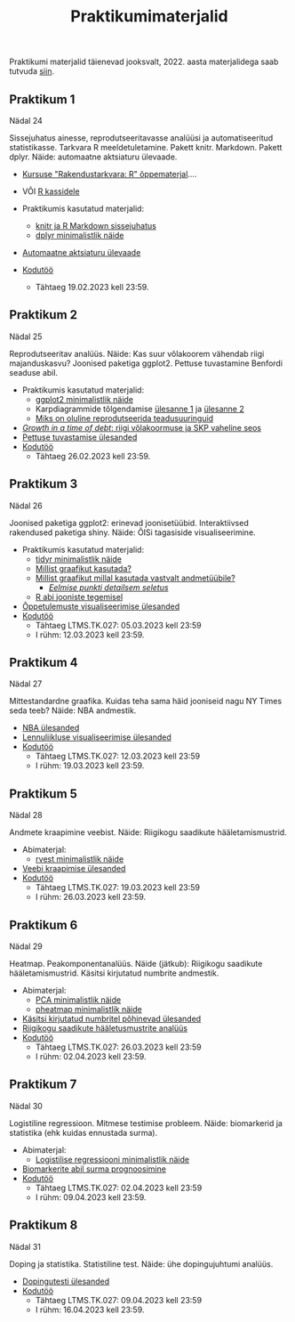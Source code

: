 ﻿---
layout: page
title: Praktikumimaterjalid
---

Praktikumi materjalid täienevad jooksvalt, 2022. aasta materjalidega saab tutvuda [siin](../../2022/praktikumid/).

## Praktikum 1

Nädal 24

Sissejuhatus ainesse, reprodutseeritavasse analüüsi ja automatiseeritud statistikasse. Tarkvara R meeldetuletamine. 
Pakett knitr. Markdown. Pakett dplyr. Näide: automaatne aktsiaturu ülevaade. 

* [Kursuse "Rakendustarkvara: R" õppematerjal](https://rkursus.github.io/2021/)....
* VÕI [R kassidele](https://rforcats.net/)

* Praktikumis kasutatud materjalid:
    <!-- * [Slaidid](../pr1_esitlus.pdf) (korralduslik info) -->
    <!-- * Sisenege [Socrative](https://b.socrative.com/login/student/) keskkonda -->
    * [knitr ja R Markdown sissejuhatus](../praktikum1_knitr)
    * [dplyr minimalistlik näide](../praktikum1_dplyr)
* [Automaatne aktsiaturu ülevaade](../praktikum1_aktsiad)
* [Kodutöö](../praktikum1_kodutoo)
    * Tähtaeg 19.02.2023 kell 23:59.


## Praktikum 2

Nädal 25

Reprodutseeritav analüüs. Näide: Kas suur võlakoorem vähendab riigi majanduskasvu? Joonised paketiga ggplot2.
Pettuse tuvastamine Benfordi seaduse abil.

* Praktikumis kasutatud materjalid:
    * [ggplot2 minimalistlik näide](../praktikum2_ggplot2)
    * Karpdiagrammide tõlgendamise [ülesanne 1](../slides/praktikum2_boxplot_quiz1.pdf) ja [ülesanne 2](../slides/praktikum2_boxplot_quiz2.pdf)
	* [Miks on oluline reprodutseerida teadusuuringuid](https://www.ted.com/talks/ben_goldacre_what_doctors_don_t_know_about_the_drugs_they_prescribe)
* [*Growth in a time of debt*: riigi võlakoormuse ja SKP vaheline seos](../praktikum2_riigivolg)
* [Pettuse tuvastamise ülesanded](../praktikum2_pettus)
* [Kodutöö](../praktikum2_kodutoo)
    * Tähtaeg 26.02.2023 kell 23:59.

## Praktikum 3

Nädal 26

Joonised paketiga ggplot2: erinevad joonisetüübid. Interaktiivsed rakendused paketiga shiny. Näide: ÕISi tagasiside visualiseerimine. 

* Praktikumis kasutatud materjalid:
    * [tidyr minimalistlik näide](../praktikum3_tidyr)
    <!-- * [graafikute tajumise ülesanne](../praktikum3_quiz2) ja [jaotuste ära arvamise ülesanne](../praktikum3_quiz1) -->
	* [Millist graafikut kasutada?](https://www.youtube.com/watch?v=6lm4wJ1qm0w)
	* [Millist graafikut millal kasutada vastvalt andmetüübile?](https://raw.githubusercontent.com/ft-interactive/chart-doctor/master/visual-vocabulary/poster.png)
		* [_Eelmise punkti detailsem seletus_](https://github.com/ft-interactive/chart-doctor/tree/master/visual-vocabulary)
	* [R abi jooniste tegemisel](https://r-graph-gallery.com/index.html)
* [Õppetulemuste visualiseerimise ülesanded](../praktikum3_oppeained)
* [Kodutöö](../praktikum3_kodutoo)
    * Tähtaeg LTMS.TK.027: 05.03.2023 kell 23:59
    * I rühm: 12.03.2023 kell 23:59.


## Praktikum 4

Nädal 27

Mittestandardne graafika. Kuidas teha sama häid jooniseid nagu NY Times seda teeb? Näide: NBA andmestik.

* [NBA ülesanded](../praktikum4_nba)
* [Lennuliikluse visualiseerimise ülesanded](../praktikum4_geo)
* [Kodutöö](../praktikum4_kodutoo)
    * Tähtaeg LTMS.TK.027: 12.03.2023 kell 23:59
    * I rühm: 19.03.2023 kell 23:59.

## Praktikum 5

Nädal 28

Andmete kraapimine veebist. Näide: Riigikogu saadikute hääletamismustrid.

* Abimaterjal:
    * [rvest minimalistlik näide](../praktikum5_rvest_minimal)
* [Veebi kraapimise ülesanded](../praktikum5_web)
* [Kodutöö](../praktikum5_kodutoo)
    * Tähtaeg LTMS.TK.027: 19.03.2023 kell 23:59
    * I rühm: 26.03.2023 kell 23:59.

## Praktikum 6

Nädal 29

Heatmap. Peakomponentanalüüs. Näide (jätkub): Riigikogu saadikute hääletamismustrid. Käsitsi kirjutatud numbrite andmestik.

* Abimaterjal:
    * [PCA minimalistlik näide](../praktikum6_pca_minimal)
    * [pheatmap minimalistlik näide](../praktikum6_pheatmap_minimal)
* [Käsitsi kirjutatud numbritel põhinevad ülesanded](../praktikum6_numbrid)
* [Riigikogu saadikute hääletusmustrite analüüs](../praktikum6_polaarsus)
* [Kodutöö](../praktikum6_kodutoo)
    * Tähtaeg LTMS.TK.027: 26.03.2023 kell 23:59
    * I rühm: 02.04.2023 kell 23:59.

## Praktikum 7

Nädal 30

Logistiline regressioon. Mitmese testimise probleem. Näide: biomarkerid ja statistika (ehk kuidas ennustada surma).

* Abimaterjal:
    * [Logistilise regressiooni minimalistlik näide](../praktikum7_logreg_minimal)
* [Biomarkerite abil surma prognoosimine](../praktikum7_biomarkerid)
* [Kodutöö](../praktikum7_kodutoo)
    * Tähtaeg LTMS.TK.027: 02.04.2023 kell 23:59
    * I rühm: 09.04.2023 kell 23:59.

## Praktikum 8

Nädal 31

Doping ja statistika. Statistiline test. Näide: ühe dopingujuhtumi analüüs.

* [Dopingutesti ülesanded](../praktikum8_doping)
* [Kodutöö](../praktikum8_kodutoo)
    * Tähtaeg LTMS.TK.027: 09.04.2023 kell 23:59
    * I rühm: 16.04.2023 kell 23:59.
	

<!-- ## Lisapraktikum -->

<!-- [Sarnasusdiagramm](../praktikumLisa_chorddiag) -->

